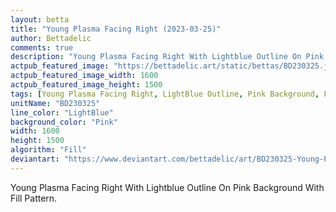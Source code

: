 ```yaml
---
layout: betta
title: "Young Plasma Facing Right (2023-03-25)"
author: Bettadelic
comments: true
description: "Young Plasma Facing Right With Lightblue Outline On Pink Background With Fill Pattern."
actpub_featured_image: "https://bettadelic.art/static/bettas/BD230325.jpg"
actpub_featured_image_width: 1600
actpub_featured_image_height: 1500
tags: [Young Plasma Facing Right, LightBlue Outline, Pink Background, Fill Pattern, March 2023]
unitName: "BD230325"
line_color: "LightBlue"
background_color: "Pink"
width: 1600
height: 1500
algorithm: "Fill"
deviantart: "https://www.deviantart.com/bettadelic/art/BD230325-Young-Plasma-Facing-Right-2023-03-25-955188871"
---
```


Young Plasma Facing Right With Lightblue Outline On Pink Background With Fill Pattern.
